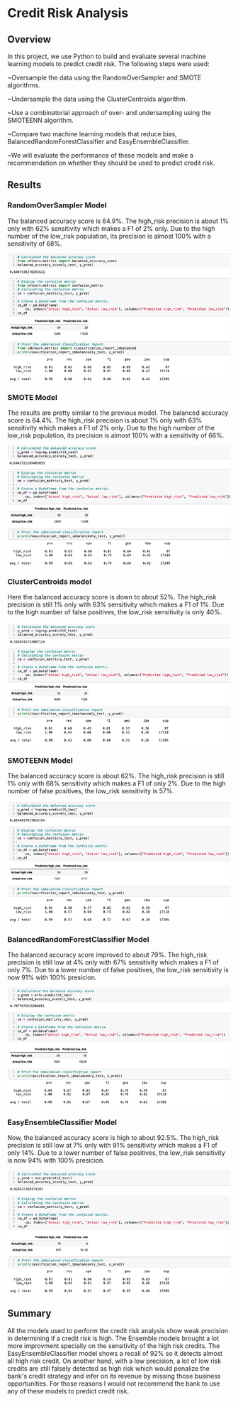 # Credit Risk Analysis

## Overview
In this project, we use Python to build and evaluate several machine learning models to predict credit risk.
The following steps were used:

~Oversample the data using the RandomOverSampler and SMOTE algorithms.

~Undersample the data using the ClusterCentroids algorithm.

~Use a combinatorial approach of over- and undersampling using the SMOTEENN algorithm.

~Compare two machine learning models that reduce bias, BalancedRandomForestClassifier and EasyEnsembleClassifier.

~We will evaluate the performance of these models and make a recommendation on whether they should be used to predict credit risk.

## Results 

### RandomOverSampler Model

The balanced accuracy score is 64.9%.
The high_risk precision is about 1% only with 62% sensitivity which makes a F1 of 2% only.
Due to the high number of the low_risk population, its precision is almost 100% with a sensitivity of 68%.


![randomoversample](randomoversample.png)


### SMOTE Model

The results are pretty similar to the previous model.
The balanced accuracy score is 64.4%.
The high_risk precision is about 1% only with 63% sensitivity which makes a F1 of 2% only.
Due to the high number of the low_risk population, its precision is almost 100% with a sensitivity of 66%.

![smote](smote.png)

### ClusterCentroids model

Here the balanced accuracy score is down to about 52%.
The high_risk precision is still 1% only with 63% sensitivity which makes a F1 of 1%.
Due to the high number of false positives, the low_risk sensitivity is only 40%.

![cluster](cluster.png)


### SMOTEENN Model

The balanced accuracy score is about 62%.
The high_risk precision is still 1% only with 68% sensitivity which makes a F1 of only 2%.
Due to the high number of false positives, the low_risk sensitivity is 57%.

![smoteenn](smoteenn.png)

### BalancedRandomForestClassifier Model

The balanced accuracy score improved to about 79%.
The high_risk precision is still low at 4% only with 67% sensitivity which makes a F1 of only 7%.
Due to a lower number of false positives, the low_risk sensitivity is now 91% with 100% presicion.

![balancedrandom](balancedrandom.png) 

### EasyEnsembleClassifier Model

Now, the balanced accuracy score is high to about 92.5%.
The high_risk precision is still low at 7% only with 91% sensitivity which makes a F1 of only 14%.
Due to a lower number of false positives, the low_risk sensitivity is now 94% with 100% presicion.

![Easy](Easy.png)

## Summary

All the models used to perform the credit risk analysis show weak precision in determining if a credit risk is high.
The Ensemble models brought a lot more improvment specially on the sensitivity of the high risk credits.
The EasyEnsembleClassifier model shows a recall of 92% so it detects almost all high risk credit. On another hand, with a low precision, a lot of low risk credits are still falsely detected as high risk which would penalize the bank's credit strategy and infer on its revenue by missing those business opportunities.
For those reasons I would not recommend the bank to use any of these models to predict credit risk.
